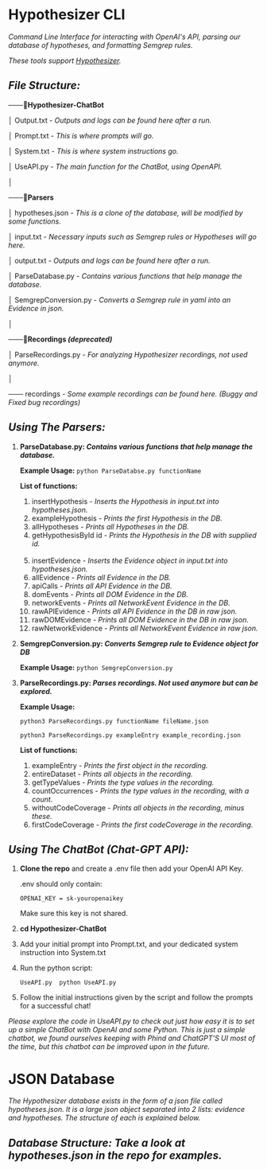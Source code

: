 # **Hypothesizer CLI**

_Command Line Interface for interacting with OpenAI's API, parsing our database of hypotheses, and formatting Semgrep rules._

_These tools support [Hypothesizer](https://github.com/Alaboudi1/Hypothesizer-Debugger)._


## **_File Structure:_**

───📁**Hypothesizer-ChatBot**

│       Output.txt - _Outputs and logs can be found here after a run._

│       Prompt.txt - _This is where prompts will go._

│       System.txt - _This is where system instructions go._

│       UseAPI.py - _The main function for the ChatBot, using OpenAPI._

│

───📁**Parsers**

│   hypotheses.json -  _This is a clone of the database, will be modified by some functions._

│   input.txt -  _Necessary inputs such as Semgrep rules or Hypotheses will go here._

│   output.txt - _Outputs and logs can be found here after a run._

│   ParseDatabase.py - _Contains various functions that help manage the database._

│   SemgrepConversion.py - _Converts a Semgrep rule in yaml into an Evidence in json._

│

───📁**Recordings _(deprecated)_**

│   ParseRecordings.py - _For analyzing Hypothesizer recordings, not used anymore._

│

─── recordings - _Some example recordings can be found here. (Buggy and Fixed bug recordings)_

## **_Using The Parsers:_**



1. **ParseDatabase.py: _Contains various functions that help manage the database._**

   **Example Usage:** ```python ParseDatabse.py functionName```


   **List of functions:**

    1. insertHypothesis - _Inserts the Hypothesis in input.txt into hypotheses.json._
    2. exampleHypothesis - _Prints the first Hypothesis in the DB._
    3. allHypotheses - _Prints all Hypotheses in the DB._
    4. getHypothesisById id - _Prints the Hypothesis in the DB with supplied id._
    
    <br>

    5. insertEvidence - _Inserts the Evidence object in input.txt into hypotheses.json._
    6. allEvidence - _Prints all Evidence in the DB._
    7. apiCalls - _Prints all API Evidence in the DB._
    8. domEvents - _Prints all DOM Evidence in the DB._
    9. networkEvents - _Prints all NetworkEvent Evidence in the DB._
    10. rawAPIEvidence - _Prints all API Evidence in the DB in raw json._
    11. rawDOMEvidence - _Prints all DOM Evidence in the DB in raw json._
    12. rawNetworkEvidence - _Prints all NetworkEvent Evidence in raw json._
    
2. **SemgrepConversion.py: _Converts Semgrep rule to Evidence object for DB_**

    **Example Usage:** ```python SemgrepConversion.py```

3. **ParseRecordings.py: _Parses recordings. Not used anymore but can be explored._**

   **Example Usage:**


   ```python3 ParseRecordings.py functionName fileName.json```

   ```python3 ParseRecordings.py exampleEntry example_recording.json```


    **List of functions:**

    1. exampleEntry - _Prints the first object in the recording._
    2. entireDataset - _Prints all objects in the recording._
    3. getTypeValues - _Prints the type values in the recording._
    4. countOccurrences - _Prints the type values in the recording, with a count._
    5. withoutCodeCoverage - _Prints all objects in the recording, minus these._
    6. firstCodeCoverage - _Prints the first codeCoverage in the recording._


## **_Using The ChatBot (Chat-GPT API):_**

1. **Clone the repo** and create a .env file then add your OpenAI API Key.

    .env should only contain:

    ```OPENAI_KEY = sk-youropenaikey```

    Make sure this key is not shared.

2. **cd Hypothesizer-ChatBot**
3. Add your initial prompt into Prompt.txt, and your dedicated system instruction into System.txt
4. Run the python script:

    ```UseAPI.py  python UseAPI.py```

5. Follow the initial instructions given by the script and follow the prompts for a successful chat! 

_Please explore the code in UseAPI.py to check out just how easy it is to set up a simple ChatBot with OpenAI and some Python. This is just a simple chatbot, we found ourselves keeping with Phind and ChatGPT’S UI most of the time, but this chatbot can be improved upon in the future._


# **JSON Database**

_The Hypothesizer database exists in the form of a json file called hypotheses.json. It is a large json object separated into 2 lists: evidence and hypotheses. The structure of each is explained below._


## **_Database Structure: Take a look at hypotheses.json in the repo for examples._**
